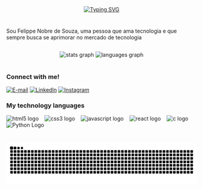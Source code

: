 <div align="center">
  <a href="https://git.io/typing-svg">
    <img src="https://readme-typing-svg.demolab.com?font=Fira+Code&weight=700&size=25&pause=500&color=4B00EB&center=true&vCenter=true&random=false&width=524&lines=Bem-vindo+ao+meu+perfil" alt="Typing SVG">
  </a>
</div>

<img align="center" alt="" src="./src/header-gif.gif">

###

<p align="left">Sou Felippe Nobre de Souza, uma pessoa que ama tecnologia e que sempre busca se aprimorar no mercado de tecnologia</p>

###

<h2 align="left"></h2>

###

<div align="center">
  <img src="https://github-readme-stats.vercel.app/api?username=Felippe-nobre&hide_title=false&hide_rank=false&show_icons=true&include_all_commits=true&count_private=true&disable_animations=false&theme=dracula&locale=en&hide_border=false&order=1" height="150" alt="stats graph"  />
  <img src="https://github-readme-stats.vercel.app/api/top-langs?username=Felippe-nobre&locale=en&hide_title=false&layout=compact&card_width=320&langs_count=5&theme=dracula&hide_border=false&order=2" height="150" alt="languages graph"  />
</div>

###

<h1 align="left"></h1>

###

<img align="right" alt="" height="190px" src="https://github.com/user-attachments/assets/ce6efb21-adac-4156-99a4-e1a9a92f0f35">


<h3 align="left">Connect with me!</h3>

[![E-mail](https://img.shields.io/badge/-Email-000?style=for-the-badge&logo=microsoft-outlook&logoColor=FF00F6&color:FFF)](mailto:felippenobresouza@gmail.com)
[![LinkedIn](https://img.shields.io/badge/-LinkedIn-000?style=for-the-badge&logo=linkedin&logoColor=FF00F6&color:FFF)](https://www.linkedin.com/in/felippe-nobre-de-souza?utm_source=share&utm_campaign=share_via&utm_content=profile&utm_medium=android_app/)
[![Instagram](https://img.shields.io/badge/-Instagram-000?style=for-the-badge&logo=instagram&logoColor=FF00F6&color:FFF)](https://www.instagram.com/nobre.felippe/)


<h3 align="left">My technology languages
</h3>

<div align="left">
  <img src="https://cdn.jsdelivr.net/gh/devicons/devicon/icons/html5/html5-original.svg" height="35" alt="html5 logo"  />
  <img width="8" />
  <img src="https://cdn.jsdelivr.net/gh/devicons/devicon/icons/css3/css3-original.svg" height="35" alt="css3 logo"  />
  <img width="8" />
  <img src="https://cdn.jsdelivr.net/gh/devicons/devicon/icons/javascript/javascript-plain.svg" height="35" alt="javascript logo"  />
  <img width="8" />
  <img src="https://cdn.jsdelivr.net/gh/devicons/devicon/icons/react/react-original.svg" height="35" alt="react logo"  />
  <img width="8" />
  <img src="https://cdn.jsdelivr.net/gh/devicons/devicon/icons/c/c-original.svg" height="35" alt="c logo"  />
   <img width="8" />
   <img src="https://cdn.jsdelivr.net/gh/devicons/devicon/icons/python/python-original.svg" height="35" alt="Python Logo" />

   
 

  
  
  

</div>

###

<h1 align="left"></h1>

###
<picture align="center">
  <source media="(prefers-color-scheme: dark)" srcset="https://raw.githubusercontent.com/Felippe-Nobre/Felippe-Nobre/output/github-contribution-grid-snake-dark.svg">
  <source media="(prefers-color-scheme: light)" srcset="https://raw.githubusercontent.com/Felippe-Nobre/Felippe-Nobre/output/github-contribution-grid-snake-dark.svg">
  <img align="center" alt="github contribution grid snake animation" src="https://raw.githubusercontent.com/Felippe-Nobre/Felippe-Nobre/output/github-contribution-grid-snake.svg">
</picture>

###
